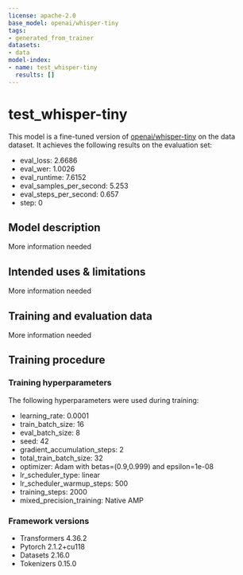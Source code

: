```yaml
---
license: apache-2.0
base_model: openai/whisper-tiny
tags:
- generated_from_trainer
datasets:
- data
model-index:
- name: test_whisper-tiny
  results: []
---
```


<!-- This model card has been generated automatically according to the information the Trainer had access to. You
should probably proofread and complete it, then remove this comment. -->

# test_whisper-tiny

This model is a fine-tuned version of [openai/whisper-tiny](https://huggingface.co/openai/whisper-tiny) on the data dataset.
It achieves the following results on the evaluation set:
- eval_loss: 2.6686
- eval_wer: 1.0026
- eval_runtime: 7.6152
- eval_samples_per_second: 5.253
- eval_steps_per_second: 0.657
- step: 0

## Model description

More information needed

## Intended uses & limitations

More information needed

## Training and evaluation data

More information needed

## Training procedure

### Training hyperparameters

The following hyperparameters were used during training:
- learning_rate: 0.0001
- train_batch_size: 16
- eval_batch_size: 8
- seed: 42
- gradient_accumulation_steps: 2
- total_train_batch_size: 32
- optimizer: Adam with betas=(0.9,0.999) and epsilon=1e-08
- lr_scheduler_type: linear
- lr_scheduler_warmup_steps: 500
- training_steps: 2000
- mixed_precision_training: Native AMP

### Framework versions

- Transformers 4.36.2
- Pytorch 2.1.2+cu118
- Datasets 2.16.0
- Tokenizers 0.15.0
